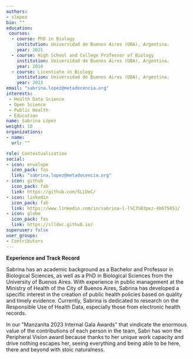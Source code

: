 ```yaml
---
authors:
- slopez
bio: ""
education: 
 courses:
  - course: PhD in Biology
    institution: Universidad de Buenos Aires (UBA), Argentina.
    year: 2021
  - course: High School and College Professor of Biology
    institution: Universidad de Buenos Aires (UBA), Argentina.
    year: 2014
  - course: Licentiate in Biology
    institution: Universidad de Buenos Aires (UBA), Argentina.
    year: 2013
email: "sabrina.lopez@metadocencia.org"
interests:
 - Health Data Science
 - Open Science
 - Public Health
 - Education 
name: Sabrina López 
weight: 10
organizations:
- name: 
  url: ""

role: Contextualization 
social:
- icon: envelope
  icon_pack: fas
  link: "sabrina.lopez@metadocencia.org"
- icon: github
  icon_pack: fab
  link: https://github.com/SLLDeC/
- icon: linkedin
  icon_pack: fab
  link: https://www.linkedin.com/in/sabrina-l-l%C3%B3pez-4b675851/
- icon: globe
  icon_pack: fas
  link: https://slldec.github.io/
superuser: false
user_groups:
- Contributors
---
```

**Experience and Track Record**

Sabrina has an academic background as a Bachelor and Professor in Biological Sciences, as well as a PhD in Biological Sciences from the University of Buenos Aires. 
With experience in public management at the Ministry of Health of the City of Buenos Aires, Sabrina has developed a specific interest in the creation of public health policies based on quality and timely evidence.
Currently, Sabrina is dedicated to research on the Responsible Use of Health Data, especially those from electronic health records.

In our "Manzanita 2023 Internal Gala Awards" that vindicate the enormous value of the contributions of each person in the team, Sabri has won the Peripheral Vision award because thanks to her unique work capacity and drive nothing escapes her, seeing everything and being able to be here, there and beyond with stoic naturalness.